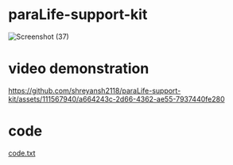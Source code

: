 # paraLife-support-kit
![Screenshot (37)](https://github.com/shreyansh2118/paraLife-support-kit/assets/111567940/cf3faf37-14b1-40aa-8194-df83cad56159)

# video demonstration

https://github.com/shreyansh2118/paraLife-support-kit/assets/111567940/a664243c-2d66-4362-ae55-7937440fe280

# code
[code.txt](https://github.com/shreyansh2118/paraLife-support-kit/files/13694952/code.txt)
